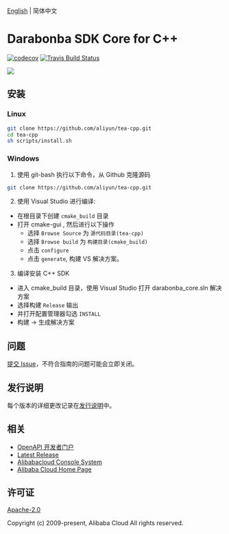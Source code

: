 [English](/README.md) | 简体中文


# Darabonba SDK Core for C++
[![codecov](https://codecov.io/gh/aliyun/tea-cpp/branch/master/graph/badge.svg)](https://codecov.io/gh/aliyun/tea-cpp)
[![Travis Build Status](https://travis-ci.org/aliyun/tea-cpp.svg?branch=master)](https://travis-ci.org/aliyun/tea-cpp)


![](https://aliyunsdk-pages.alicdn.com/icons/AlibabaCloud.svg)


## 安装

### Linux

```bash
git clone https://github.com/aliyun/tea-cpp.git
cd tea-cpp
sh scripts/install.sh
```

### Windows

1. 使用 git-bash 执行以下命令，从 Github 克隆源码

  ```bash
  git clone https://github.com/aliyun/tea-cpp.git
  ```
2. 使用 Visual Studio 进行编译:
  * 在根目录下创建 `cmake_build` 目录
  * 打开 cmake-gui , 然后进行以下操作
    * 选择 `Browse Source` 为 `源代码目录(tea-cpp)`
    * 选择 `Browse build` 为 `构建目录(cmake_build)`
    * 点击 `configure`
    * 点击 `generate`, 构建 VS 解决方案。

3. 编译安装 C++ SDK
  * 进入 cmake_build 目录，使用 Visual Studio 打开 darabonba_core.sln 解决方案
  * 选择构建 `Release` 输出
  * 并打开配置管理器勾选 `INSTALL`
  * 构建 -> 生成解决方案

## 问题

[提交 Issue](https://github.com/aliyun/tea-cpp/issues/new/choose)，不符合指南的问题可能会立即关闭。

## 发行说明

每个版本的详细更改记录在[发行说明](/CHANGELOG.md)中。

## 相关

* [OpenAPI 开发者门户][open-api]
* [Latest Release][latest-release]
* [Alibabacloud Console System][console]
* [Alibaba Cloud Home Page][aliyun]

## 许可证

[Apache-2.0](/LICENSE.md)

Copyright (c) 2009-present, Alibaba Cloud All rights reserved.

[open-api]: https://next.api.aliyun.com
[latest-release]: https://github.com/aliyun/tea-cpp/releases
[console]: https://home.console.aliyun.com
[aliyun]: https://www.aliyun.com
